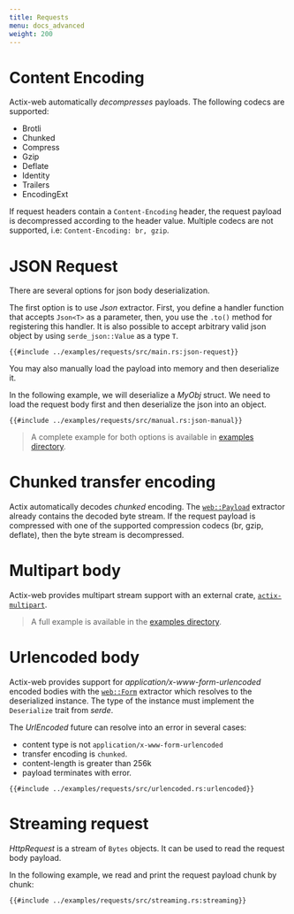 ```yaml
---
title: Requests
menu: docs_advanced
weight: 200
---
```


# Content Encoding

Actix-web automatically *decompresses* payloads. The following codecs are supported:

* Brotli
* Chunked
* Compress
* Gzip
* Deflate
* Identity
* Trailers
* EncodingExt

If request headers contain a `Content-Encoding` header, the request payload is decompressed
according to the header value. Multiple codecs are not supported, i.e: `Content-Encoding: br, gzip`.

# JSON Request

There are several options for json body deserialization.

The first option is to use *Json* extractor. First, you define a handler function
that accepts `Json<T>` as a parameter, then, you use the `.to()` method for registering
this handler. It is also possible to accept arbitrary valid json object by
using `serde_json::Value` as a type `T`.

```rust,edition2018,no_run,noplaypen
{{#include ../examples/requests/src/main.rs:json-request}}
```

You may also manually load the payload into memory and then deserialize it.

In the following example, we will deserialize a *MyObj* struct. We need to load the request
body first and then deserialize the json into an object.

```rust,edition2018,no_run,noplaypen
{{#include ../examples/requests/src/manual.rs:json-manual}}
```

> A complete example for both options is available in [examples directory][examples].

# Chunked transfer encoding

Actix automatically decodes *chunked* encoding. The [`web::Payload`][payloadextractor]
extractor already contains the decoded byte stream. If the request payload is compressed
with one of the supported compression codecs (br, gzip, deflate), then the byte stream
is decompressed.

# Multipart body

Actix-web provides multipart stream support with an external crate, [`actix-multipart`][multipartcrate].

> A full example is available in the [examples directory][multipartexample].

# Urlencoded body

Actix-web provides support for *application/x-www-form-urlencoded* encoded bodies with
the [`web::Form`][formencoded] extractor which resolves to the deserialized instance. The
type of the instance must implement the `Deserialize` trait from *serde*.

The *UrlEncoded* future can resolve into an error in several cases:

* content type is not `application/x-www-form-urlencoded`
* transfer encoding is `chunked`.
* content-length is greater than 256k
* payload terminates with error.

```rust,edition2018,no_run,noplaypen
{{#include ../examples/requests/src/urlencoded.rs:urlencoded}}
```

# Streaming request

*HttpRequest* is a stream of `Bytes` objects. It can be used to read the request
body payload.

In the following example, we read and print the request payload chunk by chunk:

```rust,edition2018,no_run,noplaypen
{{#include ../examples/requests/src/streaming.rs:streaming}}
```

[examples]: https://github.com/actix/examples/tree/master/json/
[multipartstruct]: https://docs.rs/actix-multipart/0.2/actix_multipart/struct.Multipart.html
[fieldstruct]: https://docs.rs/actix-multipart/0.2/actix_multipart/struct.Field.html
[multipartexample]: https://github.com/actix/examples/tree/master/multipart/
[urlencoded]: https://docs.rs/actix-web/3/actix_web/dev/struct.UrlEncoded.html
[payloadextractor]: https://docs.rs/actix-web/3/actix_web/web/struct.Payload.html
[multipartcrate]: https://crates.io/crates/actix-multipart
[formencoded]:Jhttps://docs.rs/actix-web/3/actix_web/web/struct.Form.html
